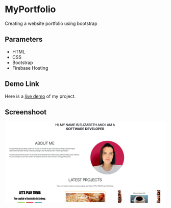 # MyPortfolio
Creating a website portfolio using bootstrap

## Parameters
- HTML 
- CSS
- Bootstrap
- Firebase Hosting

## Demo Link
Here is a [live demo](https://ed-calculatorjs.web.app/) of my project.

## Screenshoot
![Screenshoot of the project](https://github.com/elydaniels/MyPortfolio/blob/47896144a2a7dcf1fd5f7155c77d4577ff9f5ea4/images/screenshot-myportafolio.png)

